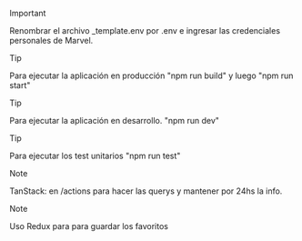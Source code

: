 >[!IMPORTANT]
>Renombrar el archivo _template.env por .env e ingresar las credenciales personales de Marvel. 

>[!TIP]
>Para ejecutar la aplicación en producción
>"npm run build" y luego "npm run start"


>[!TIP]
>Para ejecutar la aplicación en desarrollo. 
>"npm run dev"


>[!TIP]
>Para ejecutar los test unitarios 
>"npm run test"

>[!NOTE]
>TanStack: en /actions para hacer las querys y mantener por 24hs la info. 


>[!NOTE]
>Uso Redux para para guardar los favoritos

